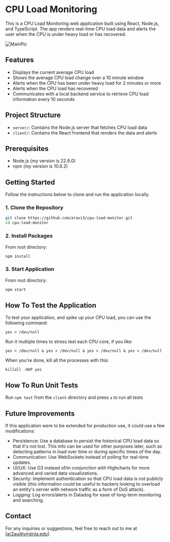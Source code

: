 # CPU Load Monitoring

This is a CPU Load Monitoring web application built using React, Node.js, and TypeScript. The app renders real-time CPU load data and alerts the user when the CPU is under heavy load or has recovered.

![MainPic](https://res.cloudinary.com/dnj5rmvun/image/upload/v1726586609/cpu_load_monitor_screenshot_ylw0rf.png)

## Features

- Displays the current average CPU load
- Shows the average CPU load change over a 10 minute window
- Alerts when the CPU has been under heavy load for 2 minutes or more
- Alerts when the CPU load has recovered
- Communicates with a local backend service to retrieve CPU load information every 10 seconds

## Project Structure

- `server/`: Contains the Node.js server that fetches CPU load data
- `client/`: Contains the React frontend that renders the data and alerts

## Prerequisites

- Node.js (my version is 22.8.0)
- npm (my version is 10.8.2)

## Getting Started

Follow the instructions below to clone and run the application locally.

### 1. Clone the Repository

```bash
git clone https://github.com/aravi3/cpu-load-monitor.git
cd cpu-load-monitor
```

### 2. Install Packages

From root directory:

```bash
npm install
```

### 3. Start Application

From root directory:

```bash
npm start
```

## How To Test the Application

To test your application, and spike up your CPU load, you can use the following command:

`yes > /dev/null`

Run it multiple times to stress test each CPU core, if you like:

`yes > /dev/null & yes > /dev/null & yes > /dev/null & yes > /dev/null`

When you're done, kill all the processes with this:

`killall -HUP yes`

## How To Run Unit Tests

Run `npm test` from the `client` directory and press `a` to run all tests

## Future Improvements

If this application were to be extended for production use, it could use a few modifications:

- Persistence: Use a database to persist the historical CPU load data so that it's not lost. This info can be used for other purposes later, such as detecting patterns in load over time or during specific times of the day.
- Communication: Use WebSockets instead of polling for real-time updates.
- UI/UX: Use D3 instead of/in conjunction with Highcharts for more advanced and varied data visualizations.
- Security: Implement authentication so that CPU load data is not publicly visible (this information could be useful to hackers looking to overload an entity's server with network traffic as a form of DoS attack). 
- Logging: Log errors/alerts in Datadog for ease of long-term monitoring and searching.

## Contact

For any inquiries or suggestions, feel free to reach out to me at [ar2au@virginia.edu].
